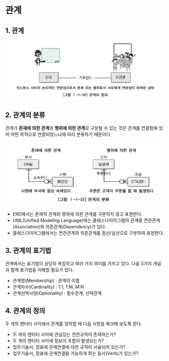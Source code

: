 # 관계



## 1. 관계

![4-1](image/4-1.jpg)



## 2. 관계의 분류

관계가 **존재에 의한 관계**와 **행위에 의한 관계**로 구분될 수 있는 것은 관계를 연결함에 있어 어떤 목적으로 연결되었느냐에 따라 분류하기 때문이다.

![4-3](image/4-3.jpg)



- ERD에서는 존재적 관계와 행위에 의한 관계를 구분하지 않고 표현한다.
- UML(Unified Modeling Language)에는 클래스다이어그램의 관계중 연관관계(Association)와 의존관계(Dependency)가 있다. 
-  클래스다이어그램에서는 연관관계와 의존관계를 점선/실선으로 구분하여 표현한다. 



## 3. 관계의 표기법

관계에서는 표기법이 상당히 복잡하고 여러 가지 의미를 가지고 있다. 다음 3가지 개념과 함께 표기법을 이해할 필요가 있다.

- 관계명(Membership) : 관계의 이름
- 관계차수(Cardinality) : 1:1, 1:M, M:N
- 관계선택사양(Optionality) : 필수관계, 선택관계





## 4. 관계의 정의

두 개의 엔터티 사이에서 관계를 정의할 때 다음 사항을 체크해 보도록 한다.

- 두 개의 엔터티 사이에 관심있는 연관규칙이 존재하는가?
- 두 개의 엔터티 사이에 정보의 조합이 발생되는가?
- 업무기술서, 장표에 관계연결에 대한 규칙이 서술되어 있는가?
- 업무기술서, 장표에 관계연결을 가능하게 하는 동사(Verb)가 있는가?





